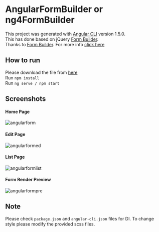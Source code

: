 # AngularFormBuilder or ng4FormBuilder

This project was generated with [Angular CLI](https://github.com/angular/angular-cli) version 1.5.0.  
This has done based on jQuery [Form Builder](https://github.com/kevinchappell/formBuilder).  
Thanks to [Form Builder](https://github.com/kevinchappell/formBuilder). For more info [click here](http://formbuilder.readthedocs.io/en/latest/)

## How to run

Please download the file from [here](https://github.com/mostafizur044/angular-formBuilder.git)  
Run `npm install`  
Run `ng serve / npm start`

## Screenshots
#### Home Page
![angularform](https://user-images.githubusercontent.com/29102674/34361623-f2a3a910-ea95-11e7-97f7-69d314d0804c.png)  
#### Edit Page
![angularformed](https://user-images.githubusercontent.com/29102674/34361624-f2e21268-ea95-11e7-991c-6c5c190e3110.png)  
#### List Page
![angularformlist](https://user-images.githubusercontent.com/29102674/34361625-f31fd756-ea95-11e7-9d55-822484a70fe0.png)  
#### Form Render Preview
![angularformpre](https://user-images.githubusercontent.com/29102674/34361626-f36476ea-ea95-11e7-98f7-6b4a22018c0e.png)

## Note  
Please check `package.json` and `angular-cli.json` files for DI. To change style please modify the provided scss files.
